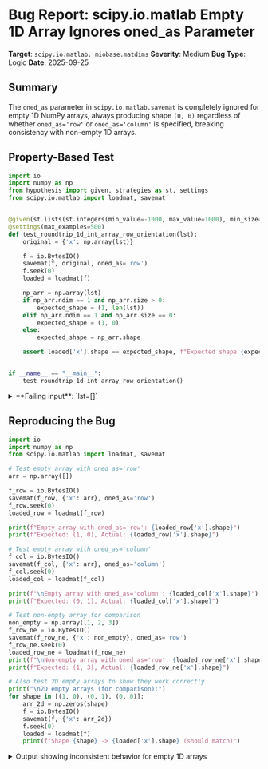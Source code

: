 # Bug Report: scipy.io.matlab Empty 1D Array Ignores oned_as Parameter

**Target**: `scipy.io.matlab._miobase.matdims`
**Severity**: Medium
**Bug Type**: Logic
**Date**: 2025-09-25

## Summary

The `oned_as` parameter in `scipy.io.matlab.savemat` is completely ignored for empty 1D NumPy arrays, always producing shape `(0, 0)` regardless of whether `oned_as='row'` or `oned_as='column'` is specified, breaking consistency with non-empty 1D arrays.

## Property-Based Test

```python
import io
import numpy as np
from hypothesis import given, strategies as st, settings
from scipy.io.matlab import loadmat, savemat


@given(st.lists(st.integers(min_value=-1000, max_value=1000), min_size=0, max_size=20))
@settings(max_examples=500)
def test_roundtrip_1d_int_array_row_orientation(lst):
    original = {'x': np.array(lst)}

    f = io.BytesIO()
    savemat(f, original, oned_as='row')
    f.seek(0)
    loaded = loadmat(f)

    np_arr = np.array(lst)
    if np_arr.ndim == 1 and np_arr.size > 0:
        expected_shape = (1, len(lst))
    elif np_arr.ndim == 1 and np_arr.size == 0:
        expected_shape = (1, 0)
    else:
        expected_shape = np_arr.shape

    assert loaded['x'].shape == expected_shape, f"Expected shape {expected_shape} but got {loaded['x'].shape} for lst={lst}"


if __name__ == "__main__":
    test_roundtrip_1d_int_array_row_orientation()
```

<details>

<summary>
**Failing input**: `lst=[]`
</summary>
```
Traceback (most recent call last):
  File "/home/npc/pbt/agentic-pbt/worker_/16/hypo.py", line 29, in <module>
    test_roundtrip_1d_int_array_row_orientation()
    ~~~~~~~~~~~~~~~~~~~~~~~~~~~~~~~~~~~~~~~~~~~^^
  File "/home/npc/pbt/agentic-pbt/worker_/16/hypo.py", line 8, in test_roundtrip_1d_int_array_row_orientation
    @settings(max_examples=500)
                   ^^^
  File "/home/npc/miniconda/lib/python3.13/site-packages/hypothesis/core.py", line 2124, in wrapped_test
    raise the_error_hypothesis_found
  File "/home/npc/pbt/agentic-pbt/worker_/16/hypo.py", line 25, in test_roundtrip_1d_int_array_row_orientation
    assert loaded['x'].shape == expected_shape, f"Expected shape {expected_shape} but got {loaded['x'].shape} for lst={lst}"
           ^^^^^^^^^^^^^^^^^^^^^^^^^^^^^^^^^^^
AssertionError: Expected shape (1, 0) but got (0, 0) for lst=[]
Falsifying example: test_roundtrip_1d_int_array_row_orientation(
    lst=[],
)
Explanation:
    These lines were always and only run by failing examples:
        /home/npc/.local/lib/python3.13/site-packages/scipy/io/matlab/_miobase.py:327
        /home/npc/pbt/agentic-pbt/worker_/16/hypo.py:20
```
</details>

## Reproducing the Bug

```python
import io
import numpy as np
from scipy.io.matlab import loadmat, savemat

# Test empty array with oned_as='row'
arr = np.array([])

f_row = io.BytesIO()
savemat(f_row, {'x': arr}, oned_as='row')
f_row.seek(0)
loaded_row = loadmat(f_row)

print(f"Empty array with oned_as='row': {loaded_row['x'].shape}")
print(f"Expected: (1, 0), Actual: {loaded_row['x'].shape}")

# Test empty array with oned_as='column'
f_col = io.BytesIO()
savemat(f_col, {'x': arr}, oned_as='column')
f_col.seek(0)
loaded_col = loadmat(f_col)

print(f"\nEmpty array with oned_as='column': {loaded_col['x'].shape}")
print(f"Expected: (0, 1), Actual: {loaded_col['x'].shape}")

# Test non-empty array for comparison
non_empty = np.array([1, 2, 3])
f_row_ne = io.BytesIO()
savemat(f_row_ne, {'x': non_empty}, oned_as='row')
f_row_ne.seek(0)
loaded_row_ne = loadmat(f_row_ne)
print(f"\nNon-empty array with oned_as='row': {loaded_row_ne['x'].shape}")
print(f"Expected: (1, 3), Actual: {loaded_row_ne['x'].shape}")

# Also test 2D empty arrays to show they work correctly
print("\n2D empty arrays (for comparison):")
for shape in [(1, 0), (0, 1), (0, 0)]:
    arr_2d = np.zeros(shape)
    f = io.BytesIO()
    savemat(f, {'x': arr_2d})
    f.seek(0)
    loaded = loadmat(f)
    print(f"Shape {shape} -> {loaded['x'].shape} (should match)")
```

<details>

<summary>
Output showing inconsistent behavior for empty 1D arrays
</summary>
```
Empty array with oned_as='row': (0, 0)
Expected: (1, 0), Actual: (0, 0)

Empty array with oned_as='column': (0, 0)
Expected: (0, 1), Actual: (0, 0)

Non-empty array with oned_as='row': (1, 3)
Expected: (1, 3), Actual: (1, 3)

2D empty arrays (for comparison):
Shape (1, 0) -> (1, 0) (should match)
Shape (0, 1) -> (0, 1) (should match)
Shape (0, 0) -> (0, 0) (should match)
```
</details>

## Why This Is A Bug

The `oned_as` parameter is explicitly documented in `scipy.io.matlab.savemat` to control how 1D NumPy arrays are written: "If 'column', write 1-D NumPy arrays as column vectors. If 'row', write 1-D NumPy arrays as row vectors." This documentation makes no exception for empty arrays.

The bug violates expected behavior in several ways:

1. **Inconsistency**: The `oned_as` parameter works correctly for all non-empty 1D arrays but is completely ignored for empty 1D arrays. A 1D array with 3 elements respects `oned_as='row'` producing `(1, 3)`, but a 1D array with 0 elements ignores it, producing `(0, 0)` instead of `(1, 0)`.

2. **MATLAB Compatibility**: MATLAB explicitly supports and distinguishes between different empty array orientations. For example, MATLAB's `find()` function can return "1×0 empty double row vector" or "0×1 empty double column vector". The current behavior prevents proper MATLAB compatibility.

3. **Round-trip Property Violation**: The bug breaks the fundamental property that data should survive a save/load cycle with the same parameters. Users cannot reliably preserve the orientation of empty 1D arrays.

4. **Principle of Least Surprise**: The system already correctly handles 2D empty arrays with different shapes `(1, 0)`, `(0, 1)`, and `(0, 0)`, proving there's no technical limitation. Users reasonably expect 1D empty arrays to follow the same `oned_as` rules as non-empty ones.

## Relevant Context

The bug is located in `scipy/io/matlab/_miobase.py` in the `matdims` function at lines 326-327:

```python
if len(shape) == 1:  # 1D
    if shape[0] == 0:
        return (0, 0)  # This special case executes BEFORE checking oned_as
    elif oned_as == 'column':
        return shape + (1,)
    elif oned_as == 'row':
        return (1,) + shape
```

The special case for empty arrays (`shape[0] == 0`) returns `(0, 0)` immediately without ever checking the `oned_as` parameter. This appears to be an oversight rather than intentional design, as:
- The function's docstring shows `matdims(np.array([]))` returns `(0, 0)` but doesn't show examples with `oned_as` for empty arrays
- No documentation explains why empty arrays should ignore `oned_as`
- The behavior contradicts the parameter's documented purpose

Documentation links:
- SciPy savemat documentation: https://docs.scipy.org/doc/scipy/reference/generated/scipy.io.savemat.html
- Source code: https://github.com/scipy/scipy/blob/main/scipy/io/matlab/_miobase.py

## Proposed Fix

```diff
--- a/scipy/io/matlab/_miobase.py
+++ b/scipy/io/matlab/_miobase.py
@@ -323,8 +323,6 @@ def matdims(arr, oned_as='column'):
     if shape == ():  # scalar
         return (1, 1)
     if len(shape) == 1:  # 1D
-        if shape[0] == 0:
-            return (0, 0)
-        elif oned_as == 'column':
+        if oned_as == 'column':
             return shape + (1,)
         elif oned_as == 'row':
```